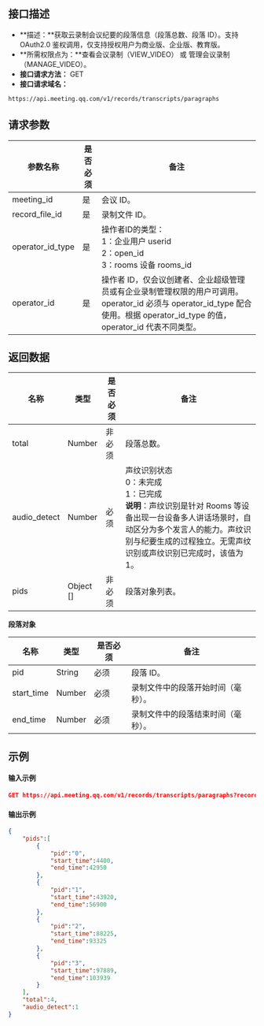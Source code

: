 ## 接口描述
- **描述：**获取云录制会议纪要的段落信息（段落总数、段落 ID）。支持 OAuth2.0 鉴权调用，仅支持授权用户为商业版、企业版、教育版。
- **所需权限点为：**查看会议录制（VIEW_VIDEO） 或 管理会议录制（MANAGE_VIDEO）。
- **接口请求方法：** GET
- **接口请求域名：**
```plaintext
https://api.meeting.qq.com/v1/records/transcripts/paragraphs
```


## 请求参数

| 参数名称         | 是否必须 | 备注                                                         |
| ---------------- | -------- | ------------------------------------------------------------ |
| meeting_id       | 是       | 会议 ID。                                                    |
| record_file_id   | 是       | 录制文件 ID。                                                |
| operator_id_type | 是       | 操作者ID的类型：<br> 1：企业用户 userid <br />2：open_id<br>3：rooms 设备 rooms_id      |
| operator_id      | 是       | 操作者 ID，仅会议创建者、企业超级管理员或有企业录制管理权限的用户可调用。operator_id 必须与 operator_id_type 配合使用。根据 operator_id_type 的值，operator_id 代表不同类型。 |

## 返回数据

| 名称         | 类型      | 是否必须 | 备注                                                         | 
| ------------ | --------- | -------- | ------------------------------------------------------------ | 
| total        | Number    | 非必须   | 段落总数。                                                     |            
| audio_detect | Number    | 必须     | 声纹识别状态<br />0：未完成<br />1：已完成<br />**说明**：声纹识别是针对 Rooms 等设备出现一台设备多人讲话场景时，自动区分为多个发言人的能力。声纹识别与纪要生成的过程独立。无需声纹识别或声纹识别已完成时，该值为1。 |        
| pids         | Object [] | 非必须   | 段落对象列表。                                                 | 

**段落对象**

| 名称       | 类型   | 是否必须 | 备注                               |
| ---------- | ------ | -------- | ---------------------------------- |
| pid        | String | 必须     | 段落 ID。                          |
| start_time | Number | 必须     | 录制文件中的段落开始时间（毫秒）。 |
| end_time   | Number | 必须     | 录制文件中的段落结束时间（毫秒）。 |



## 示例
#### 输入示例
```json
GET https://api.meeting.qq.com/v1/records/transcripts/paragraphs?record_file_id=1465500000000069281&meeting_id=1647607000000001721&operator_id_type=1&operator_id=meeting1122233
```



#### 输出示例

```json
{
    "pids":[
        {
            "pid":"0",
            "start_time":4400,
            "end_time":42950
        },
        {
            "pid":"1",
            "start_time":43920,
            "end_time":56900
        },
        {
            "pid":"2",
            "start_time":88225,
            "end_time":93325
        },
        {
            "pid":"3",
            "start_time":97889,
            "end_time":103939
        }
    ],
    "total":4,
    "audio_detect":1
}
```

